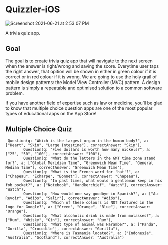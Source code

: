 # Quizzler-iOS

![Screenshot 2021-06-21 at 2 53 07 PM](https://user-images.githubusercontent.com/76988309/122739210-65d52580-d2a0-11eb-814b-a1c5fd29b94a.png)

A trivia quiz app.

## Goal

The goal is to create trivia quiz app that will navigate to the next screen when the answer is right/wrong and saving the score. Everytime user taps the right answer, that opition will be shown in either in green colour if it is correct or in red colour if it is wrong. We are going to use the holy grail of mobile design patterns: the Model View Controller (MVC) pattern. A design pattern is simply a repeatable and optimised solution to a common software problem.

If you have another field of expertise such as law or medicine, you’ll be glad to know that multiple choice question apps are one of the most popular types of educational apps on the App Store!

## Multiple Choice Quiz

```
 Question(q: "Which is the largest organ in the human body?", a: ["Heart", "Skin", "Large Intestine"], correctAnswer: "Skin"),
        Question(q: "Five dollars is worth how many nickels?", a: ["25", "50", "100"], correctAnswer: "100"),
        Question(q: "What do the letters in the GMT time zone stand for?", a: ["Global Meridian Time", "Greenwich Mean Time", "General Median Time"], correctAnswer: "Greenwich Mean Time"),
        Question(q: "What is the French word for 'hat'?", a: ["Chapeau", "Écharpe", "Bonnet"], correctAnswer: "Chapeau"),
        Question(q: "In past times, what would a gentleman keep in his fob pocket?", a: ["Notebook", "Handkerchief", "Watch"], correctAnswer: "Watch"),
        Question(q: "How would one say goodbye in Spanish?", a: ["Au Revoir", "Adiós", "Salir"], correctAnswer: "Adiós"),
        Question(q: "Which of these colours is NOT featured in the logo for Google?", a: ["Green", "Orange", "Blue"], correctAnswer: "Orange"),
        Question(q: "What alcoholic drink is made from molasses?", a: ["Rum", "Whisky", "Gin"], correctAnswer: "Rum"),
        Question(q: "What type of animal was Harambe?", a: ["Panda", "Gorilla", "Crocodile"], correctAnswer: "Gorilla"),
        Question(q: "Where is Tasmania located?", a: ["Indonesia", "Australia", "Scotland"], correctAnswer: "Australia")
```        
